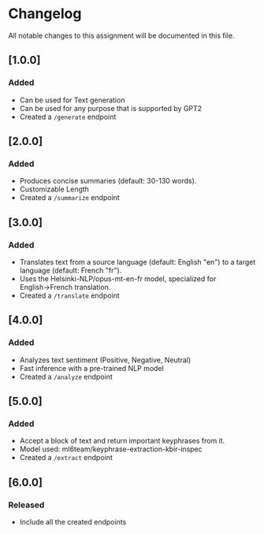 # Changelog
All notable changes to this assignment will be documented in this file.

## [1.0.0]
### Added
- Can be used for Text generation
- Can be used for any purpose that is supported by GPT2
- Created a `/generate` endpoint

## [2.0.0]
### Added
- Produces concise summaries (default: 30-130 words).
- Customizable Length
- Created a `/summarize` endpoint

## [3.0.0]
### Added
- Translates text from a source language (default: English "en") to a target language (default: French "fr").
- Uses the Helsinki-NLP/opus-mt-en-fr model, specialized for English→French translation.
- Created a `/translate` endpoint

## [4.0.0]
### Added
- Analyzes text sentiment (Positive, Negative, Neutral)  
- Fast inference with a pre-trained NLP model  
- Created a `/analyze` endpoint

## [5.0.0]
### Added
- Accept a block of text and return important keyphrases from it.
- Model used: ml6team/keyphrase-extraction-kbir-inspec
- Created a `/extract` endpoint

## [6.0.0]
### Released
- Include all the created endpoints

